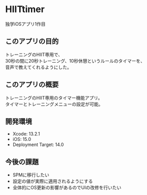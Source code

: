 # HIITtimer
独学iOSアプリ1作目

## このアプリの目的
トレーニングのHIIT専用で、
<br>
30秒の間に20秒トレーニング、10秒休憩というルールのタイマーを、
<br>
音声で教えてくれるようにした。

## このアプリの概要
トレーニングのHIIT専用のタイマー機能アプリ。
<br>
タイマーとトレーニングメニューの設定が可能。


## 開発環境
* Xcode: 13.2.1
* iOS: 15.0
* Deployment Target: 14.0


## 今後の課題
* SPMに移行したい
* 設定の値が実際に適用されるようにする
* 全体的にOS更新の影響があるのでUIの改修を行いたい
